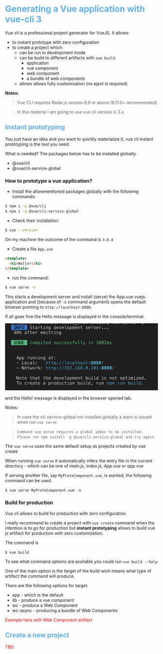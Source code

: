 # <span style='color:#61AEEE'>Generating a Vue application with vue-cli 3

Vue cli is a professional project generator for VueJS.
It allows:

- to instant prototype with zero configuration
- to create a project which:
  - can be run in development mode
  - can be build to different artifacts with `vue build`
    - application
    - vue component
    - web component
    - a bundle of web components
  - allows allows fully customisation (no eject is required)

**Notes:**

> Vue CLI requires Node.js version 8.9 or above (8.11.0+ recommended)

> In this material I am going to use vue cli version is 3.x

## <span style='color:#61AEEE'>Instant prototyping

You just have an idea and you want to quickly materialize it, vue cli instant prototyping is the tool you need.

What is needed? The packages below has to be installed globally.

- @vue/cli
- @vue/cli-service-global

### How to prototype a vue application?

- Install the aforementioned packages globally with the following commands:

```sh
$ npm i -g @vue/cli
$ npm i -g @vue/cli-service-global
```

- Check their installation:

```sh
$ vue --version
```

On my machine the outcome of the command is `3.8.4`

- Create a file `App.vue`

```html
<template>
  <h1>Hello!</h1>
</template>
```

- run the command:

```sh
$ vue serve -o
```

This starts a development server and install (serve) the App.vue vuejs application and (because of `-o` command argument) opens the default browser pointing to `http://localhost:8080`.

If all goes fine the Hello message is displayed in the console/terminal.

![Run vue serve](./images/vuejs/instant_prototyping_with_vue_cli.png)

and the Hello! message is displayed in the browser opened tab.

Notes:

> In case the cli-service-global not installed globally a warn is issued when run `vue serve`

> `Command vue serve requires a global addon to be installed. Please run npm install -g @vue/cli-service-global and try again.`

The `vue serve` uses the same default setup as projects created by vue create

When running `vue serve` it automatically infers the entry file in the current directory - which can be one of _main.js, index.js, App.vue or app.vue_

If serving another file, say `MyProtoComponent.vue`, is wanted, the following command can be used.

`$ vue serve MyProtoComponent.vue -o`

### Build for production

Vue cli allows to build for production with zero configuration.

I really recommend to create a project with `vue create` command when the intention is to go for production but **instant prototyping** allows to build vue js artifact for production with zero customization.

The command is

`$ vue build`

To see what command options are available you could run `vue build --help`

One of the main option is the target of the build wich means what type of artifact the command will produce.

There are the following options for target.

- app - which is the default
- lib - produce a vue component
- wc - produce a Web Component
- wc-async - producing a bundle of Web Components

<span style="color:red"> Example here with Web Component artifact

## <span style='color:#61AEEE'>Create a new project

<span style="color:red"> TBD
